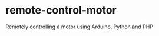 remote-control-motor
====================

Remotely controlling a motor using Arduino, Python and PHP

